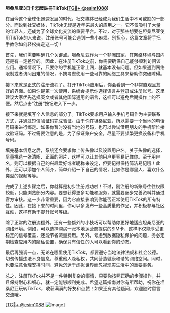 **坦桑尼亚3日卡怎麽註冊TikTok[[TG💪+ @esim1088](https://t.me/s/esim1088)]**

在当今这个全球化迅速发展的时代，社交媒体已经成为我们生活中不可或缺的一部分。而说到社交媒体，TikTok无疑是近年来最火的应用之一。它不仅吸引了大量的年轻人，还成为了全球文化交流的重要平台。不过，对于那些想要在坦桑尼亚使用TikTok的人来说，注册账号可能会遇到一些小麻烦。别担心，这篇文章将手把手教你如何轻松搞定这一切！

首先，我们需要明确几个关键点。坦桑尼亚作为一个非洲国家，其网络环境与国内还是有一定差异的。因此，在注册TikTok之前，你需要确保自己能够顺利访问该应用。通常情况下，只要你的手机能正常上网，就基本没有问题。但如果遇到网络限制或者访问困难的情况，不妨考虑使用一些可靠的网络工具来帮助你突破障碍。

接下来就是正式的注册流程了。打开TikTok应用后，你会看到一个非常直观且友好的界面。如果你是第一次使用，系统会提示你选择语言并登录或注册账号。这里建议大家优先选择英文或者其他国际通用的语言，这样可以避免后期操作上的不便。然后点击“注册”按钮进入下一步。

接下来就是填写个人信息的部分了。TikTok要求用户输入手机号码作为主要联系方式，并通过短信验证码完成验证。由于你在坦桑尼亚，所以需要一个当地的电话号码来进行绑定。如果你暂时没有当地的号码，也可以尝试借用朋友的手机帮忙接收验证码。不过需要注意的是，为了保证账户安全，尽量不要频繁更换设备和手机号码。

填完基本信息之后，系统还会要求你上传头像以及设置用户名。关于头像的选择，尽量挑选一张清晰、正面的照片，这样可以让其他用户更容易记住你。至于用户名，则可以根据自己的兴趣爱好或者昵称来设定，但要记得保持简洁易记哦！此外，还可以添加个人简介，简单介绍一下自己的情况，比如你是哪里人、喜欢什么类型的视频等等。

完成了上述步骤之后，你就算是初步注册成功啦！不过，刚注册的新账号往往权限较低，只能浏览部分内容。要想获得更多功能和服务，就需要逐步完善资料并通过官方审核。这一步非常重要，因为它直接影响到你能否正常使用TikTok的所有特性。因此，在接下来的时间里，你可以多发布一些高质量的作品，并积极参与社区互动，这样有助于提升账号等级。

除了正常的注册流程外，还有一些额外的小技巧可以帮助你更好地适应坦桑尼亚的网络环境。例如，可以选择购买一张本地运营商提供的SIM卡，这样不仅能享受更稳定的信号覆盖，还能节省流量费用。另外，考虑到数据隐私保护的问题，务必定期检查应用内的隐私设置，确保只有信任的人可以看到你的动态。

最后再强调一点，无论在哪里使用TikTok，都要遵守当地法律法规和社会公德。切勿传播违法不良信息，尊重他人隐私权，共同营造健康和谐的网络空间。同时，也要注意合理安排时间，避免沉迷于虚拟世界而忽视现实生活中的重要事务。

总之，注册TikTok并不是一件特别复杂的事情，只要你按照正确的步骤操作，并且保持耐心和细心，就一定能够顺利完成。希望这篇指南对你有所帮助，祝你在坦桑尼亚玩转TikTok，收获满满的好友和点赞！如果还有其他疑问，欢迎随时留言交流哦~

[[TG💪+ @esim1088](https://t.me/s/esim1088) ![Image](https://i.postimg.cc/4NQfJmqS/Snipaste-2025-05-13-00-14-12.png)]